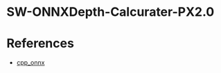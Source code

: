 # SW-ONNXDepth-Calcurater-PX2.0


# References

- [cpp_onnx](https://github.com/xmba15/onnx_runtime_cpp/tree/master)
